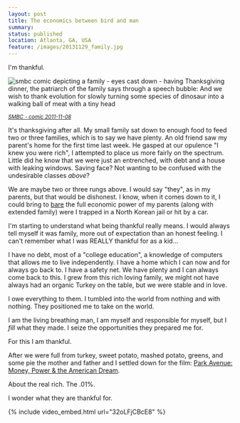 ```yaml
---
layout: post
title: The economics between bird and man
summary:
status: published
location: Atlanta, GA, USA
feature: /images/20131129_family.jpg
---
```


I'm thankful.

![smbc comic depicting a family - eyes cast down - having Thanksgiving dinner, the patriarch of the family says through a speech bubble: And we wish to thank evolution for slowly turning some species of dinosaur into a walking ball of meat with a tiny head](http://www.smbc-comics.com/comics/20111108.gif)

<small><cite><a href="http://www.smbc-comics.com/index.php?db=comics&id=2425">SMBC - comic 2011-11-08</a></cite></small>

It's thanksgiving after all. My small family sat down to enough food to feed two or three families, which is to say we have plenty. An old friend saw my parent's home for the first time last week. He gasped at our opulence "I knew you were rich", I attempted to place us more fairly on the spectrum. Little did he know that we were just an entrenched, with debt and a house with leaking windows. Saving face? Not wanting to be confused with the undesirable classes *above*?

We are maybe two or three rungs above. I would say "they", as in my parents, but that would be dishonest. I know, when it comes down to it, I could bring to [bare][bear] the full economic power of my parents (along with extended family) were I trapped in a North Korean jail or hit by a car.

I'm starting to understand what being thankful really means. I would always tell myself it was family, more out of expectation than an honest feeling. I can't remember what I was REALLY thankful for as a kid...

I have no debt, most of a "college education", a knowledge of computers that allows me to live independently. I have a home which I can now and for always go back to. I have a safety net. We have plenty and I can always come back to this. I grew from this rich loving family, we might not have always had an organic Turkey on the table, but we were stable and in love.

I owe everything to them. I tumbled into the world from nothing and with nothing. They positioned me to take on the world.

I am the living breathing man, I am myself and responsible for myself, but I *fill* what they made. I seize the opportunities they prepared me for.

For this I am thankful.

After we were full from turkey, sweet potato, mashed potato, greens, and some pie the mother and father and I settled down for the film: [Park Avenue: Money, Power & the American Dream][film].

About the real rich. The .01%.

I wonder what they are thankful for.

{% include video_embed.html url="32oLFjCBcE8" %}

[bear]: http://www.democraticunderground.com/discuss/duboard.php?az=view_all&address=105x8770167
[film]: http://video.pbs.org/video/2296684923/